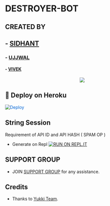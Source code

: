 # DESTROYER-BOT 

##  CREATED BY
##   - [SIDHANT](https://t.me/siddhant_devil)
###  - [UJJWAL](https://t.me/SANSKARI_CHORA)
#### - [VIVEK](https://t.me/I_AM_YOUR_LYF)

<p align="center">
  <img src="https://telegra.ph/file/06ab8f009e82432a1a85a.jpg">
</p>

## 🚀 Deploy on Heroku 
<a href="https://dashboard.heroku.com/new?button-url=https%3A%2F%2Fgithub.com%2Funknownforall1%2FDESTROYER-SPAM-BOT&template=https%3A%2F%2Fgithub.com%2Funknownforall1%2FDESTROYER-SPAM-BOT" rel="nofollow" style="background-color: initial; box-sizing: border-box; color: #0366d6; text-decoration-line: none;"><img alt="Deploy" data-canonical-src="https://www.herokucdn.com/deploy/button.svg" src="https://camo.githubusercontent.com/83b0e95b38892b49184e07ad572c94c8038323fb/68747470733a2f2f7777772e6865726f6b7563646e2e636f6d2f6465706c6f792f627574746f6e2e737667" style="border-style: none; box-sizing: initial; max-width: 100%;" /></a></div>

## String Session

 Requirement of API ID and API HASH ( SPAM OP )
   - Generate on Repl [![RUN ON REPL.IT](https://repl.it/badge/github/YukkiBot/YukkiSpamBot)](https://replit.com/@unknownforall1/SPAM-BOT-REPL-BY-SIDDHANT-DEVIL#main.py)



  
##
## SUPPORT GROUP
   - JOIN [ SUPPORT GROUP](https://t.me/) for any assistance.

## Credits
   - Thanks to [ Yukki Team](https://t.me/officialyukki).
